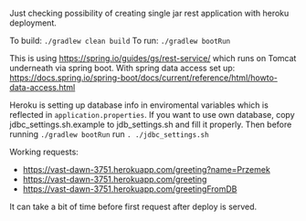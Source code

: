 Just checking possibility of creating single jar rest application with heroku deployment.

To build:
`./gradlew clean build`
To run:
`./gradlew bootRun`

This is using https://spring.io/guides/gs/rest-service/ which runs on Tomcat underneath via spring boot.
With spring data access set up: https://docs.spring.io/spring-boot/docs/current/reference/html/howto-data-access.html

Heroku is setting up database info in enviromental variables which is reflected in `application.properties`.
If you want to use own database, copy jdbc_settings.sh.example to jdb_settings.sh and fill it properly.
Then before running `./gradlew bootRun` run `. ./jdbc_settings.sh`

Working requests:

  * https://vast-dawn-3751.herokuapp.com/greeting?name=Przemek
  * https://vast-dawn-3751.herokuapp.com/greeting
  * https://vast-dawn-3751.herokuapp.com/greetingFromDB

It can take a bit of time before first request after deploy is served.
